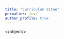 ```yaml
---
title: "Curriculum Vitae"
permalink: /cv/
author_profile: true
---
```


<object data="../assets/DonahueCV.pdf" width="1000" height="1000" type='application/pdf'></object/>
